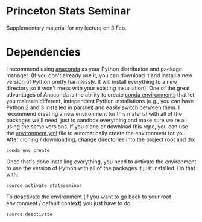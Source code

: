 # Princeton Stats Seminar

Supplementary material for my lecture on 3 Feb.

# Dependencies

I recommend using [anaconda](https://anaconda.org/) as your Python distribution and package
manager. (If you don't already use it, you can download it and install a new version of Python
pretty harmlessly. It will install everything to a new directory so it won't mess with your
existing installation). One of the great advantages of Anaconda is the ability to create [conda
environments](https://conda.io/docs/using/envs.html) that let you maintain different, independent
Python installations (e.g., you can have Python 2 and 3 installed in parallel) and easily switch
between them. I recommend creating a new environment for this material with all of the packages
we'll need, just to sandbox everything and make sure we're all using the same versions. If you
clone or download this repo, you can use the
[environment.yml](https://github.com/adrn/PrincetonStatsSeminar/blob/master/environment.yml) file
to automatically create the environment for you. After cloning / downloading, change directories
into the project root and do:

    conda env create

Once that's done installing everything, you need to activate the environment to use the version of
Python with all of the packages it just installed. Do that with:

    source activate statsseminar

To deactivate the environment (if you want to go back to your root environment / default context)
you just have to do:

    source deactivate


